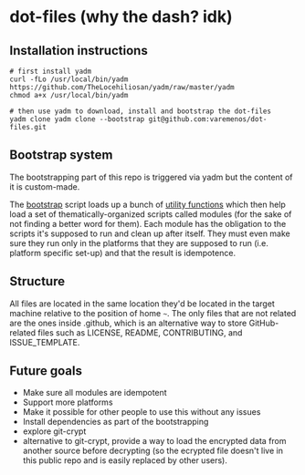 # dot-files (why the dash? idk)

## Installation instructions

```shell
# first install yadm
curl -fLo /usr/local/bin/yadm https://github.com/TheLocehiliosan/yadm/raw/master/yadm
chmod a+x /usr/local/bin/yadm

# then use yadm to download, install and bootstrap the dot-files
yadm clone yadm clone --bootstrap git@github.com:varemenos/dot-files.git
```

## Bootstrap system

The bootstrapping part of this repo is triggered via yadm but the content of it is custom-made.

The [bootstrap](/.config/yadm/bootstrap) script loads up a bunch of [utility functions](https://github.com/varemenos/dot-files/blob/master/.config/yadm/bootstrap_utils) which then help load a set of thematically-organized scripts called modules (for the sake of not finding a better word for them).
Each module has the obligation to the scripts it's supposed to run and clean up after itself. They must even make sure they run only in the platforms that they are supposed to run (i.e. platform specific set-up) and that the result is idempotence.

## Structure

All files are located in the same location they'd be located in the target machine relative to the position of home `~`.
The only files that are not related are the ones inside .github, which is an alternative way to store GitHub-related files such as LICENSE, README, CONTRIBUTING, and ISSUE_TEMPLATE.

## Future goals

* Make sure all modules are idempotent
* Support more platforms
* Make it possible for other people to use this without any issues
* Install dependencies as part of the bootstrapping
* explore git-crypt
* alternative to git-crypt, provide a way to load the encrypted data from another source before decrypting (so the ecrypted file doesn't live in this public repo and is easily replaced by other users).
